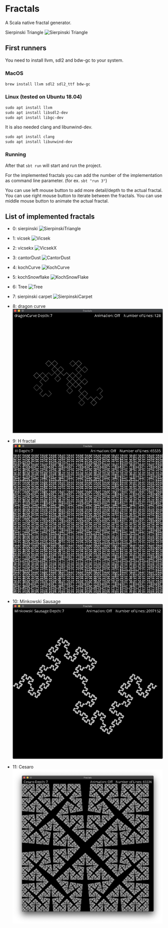 # Fractals
A Scala native fractal generator.

Sierpinski Triangle
![Sierpinski
Triangle](https://github.com/smithandrewl/fractals/raw/master/docs/images/sierpinski.png)

## First runners
You need to install llvm, sdl2 and bdw-gc to your system.

### MacOS

```
brew install llvm sdl2 sdl2_ttf bdw-gc
```

### Linux (tested on Ubuntu 18.04)

```
sudo apt install llvm
sudo apt install libsdl2-dev
sudo apt install libgc-dev
```

It is also needed clang and libunwind-dev.
```
sudo apt install clang
sudo apt install libunwind-dev
```

### Running

After that `sbt run` will start and run the project.

For the implemented fractals you can add the number of the implementation as command line parameter. (for ex. `sbt "run 3"`)

You can use left mouse button to add more detail/depth to the actual fractal.
You can use right mouse button to iterate between the fractals.
You can use middle mouse button to animate the actual fractal.

## List of implemented fractals

- 0: sierpinski
![SierpinskiTriangle](https://github.com/smithandrewl/fractals/raw/master/docs/images/sierpinski.png)

- 1: vicsek
![Vicsek](https://github.com/smithandrewl/fractals/raw/master/docs/images/vicsek.png)

- 2: vicsekx
![VicsekX](https://github.com/smithandrewl/fractals/raw/master/docs/images/vicsek-x.png)

- 3: cantorDust
![CantorDust](https://github.com/smithandrewl/fractals/raw/master/docs/images/cantor-dust.png)

- 4: kochCurve
![KochCurve](https://github.com/smithandrewl/fractals/raw/master/docs/images/koch-curve.png)

- 5: kochSnowflake
![KochSnowFlake](https://github.com/smithandrewl/fractals/raw/master/docs/images/koch-snowflake.png)

- 6: Tree
![Tree](https://github.com/smithandrewl/fractals/raw/master/docs/images/tree.png)

- 7: sierpinski carpet
![SierpinskiCarpet](https://github.com/smithandrewl/fractals/raw/master/docs/images/sierpinski-carpet.png)
 
- 8: dragon curve 
![DragonCurve](docs/images/dragon-curve.png)

- 9: H fractal 
![Hfractal](docs/images/H-fractal.png)

- 10: Minkowski Sausage 
![MinkowskiSausage](docs/images/minkowski-sausage.png)

- 11: Cesaro 
![Cesaro](docs/images/cesaro.png)
